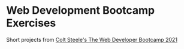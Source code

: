 # Web Development Bootcamp Exercises
Short projects from [Colt Steele's The Web Developer Bootcamp 2021](https://www.udemy.com/course/the-web-developer-bootcamp)